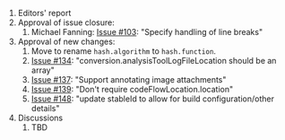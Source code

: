 1. Editors' report
2. Approval of issue closure:
    1. Michael Fanning: [Issue #103](https://github.com/oasis-tcs/sarif-spec/issues/103): "Specify handling of line breaks"
3. Approval of new changes:
    1. Move to rename `hash.algorithm` to `hash.function`.
    1. [Issue #134](https://github.com/oasis-tcs/sarif-spec/issues/134): "conversion.analysisToolLogFileLocation should be an array"
    1. [Issue #137](https://github.com/oasis-tcs/sarif-spec/issues/137): "Support annotating image attachments"
    1. [Issue #139](https://github.com/oasis-tcs/sarif-spec/issues/139): "Don't require codeFlowLocation.location"
    1. [Issue #148](https://github.com/oasis-tcs/sarif-spec/issues/148): "update stableId to allow for build configuration/other details"
4. Discussions
    1. TBD
